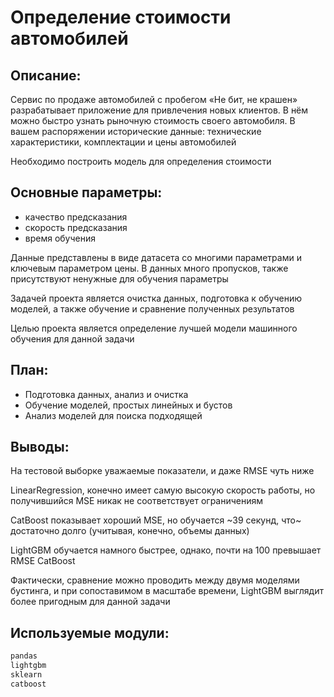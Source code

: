 # Определение стоимости автомобилей

## Описание:

Сервис по продаже автомобилей с пробегом «Не бит, не крашен» разрабатывает приложение для привлечения новых клиентов. В нём можно быстро узнать рыночную стоимость своего автомобиля. В вашем распоряжении исторические данные: технические характеристики, комплектации и цены автомобилей 

Необходимо построить модель для определения стоимости 

## Основные параметры:

- качество предсказания
- скорость предсказания
- время обучения

Данные представлены в виде датасета со многими параметрами и ключевым параметром цены. В данных много пропусков, также присутствуют ненужные для обучения параметры

Задачей проекта является очистка данных, подготовка к обучению моделей, а также обучение и сравнение полученных результатов

Целью проекта является определение лучшей модели машинного обучения для данной задачи

## План:

- Подготовка данных, анализ и очистка
- Обучение моделей, простых линейных и бустов
- Анализ моделей для поиска подходящей

## Выводы:

На тестовой выборке уважаемые показатели, и даже RMSE чуть ниже

LinearRegression, конечно имеет самую высокую скорость работы, но получившийся MSE никак не соответствует ограничениям

CatBoost показывает хороший MSE, но обучается ~39 секунд, что~ достаточно долго (учитывая, конечно, объемы данных)

LightGBM обучается намного быстрее, однако, почти на 100 превышает RMSE CatBoost

Фактически, сравнение можно проводить между двумя моделями бустинга, и при сопоставимом в масштабе времени, LightGBM выглядит более пригодным для данной задачи


## Используемые модули:

```python
pandas
lightgbm 
sklearn
catboost
```